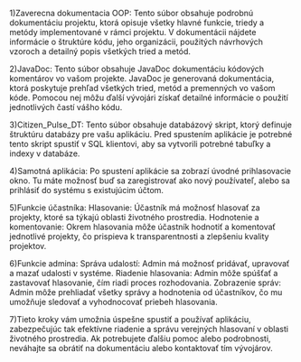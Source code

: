 1)Zaverecna dokumentacia OOP: Tento súbor obsahuje podrobnú dokumentáciu projektu, ktorá opisuje všetky hlavné funkcie, triedy a metódy implementované v rámci projektu. V dokumentácii nájdete informácie o štruktúre kódu, jeho organizácii, použitých návrhových vzoroch a detailný popis všetkých tried a metód.

2)JavaDoc: Tento súbor obsahuje JavaDoc dokumentáciu kódových komentárov vo vašom projekte. JavaDoc je generovaná dokumentácia, ktorá poskytuje prehľad všetkých tried, metód a premenných vo vašom kóde. Pomocou nej môžu ďalší vývojári získať detailné informácie o použití jednotlivých častí vášho kódu.

3)Citizen_Pulse_DT: Tento súbor obsahuje databázový skript, ktorý definuje štruktúru databázy pre vašu aplikáciu. Pred spustením aplikácie je potrebné tento skript spustiť v SQL klientovi, aby sa vytvorili potrebné tabuľky a indexy v databáze.

4)Samotná aplikácia: Po spustení aplikácie sa zobrazí úvodné prihlasovacie okno. Tu máte možnosť buď sa zaregistrovať ako nový používateľ, alebo sa prihlásiť do systému s existujúcim účtom.

5)Funkcie účastníka: Hlasovanie: Účastník má možnosť hlasovať za projekty, ktoré sa týkajú oblasti životného prostredia. Hodnotenie a komentovanie: Okrem hlasovania môže účastník hodnotiť a komentovať jednotlivé projekty, čo prispieva k transparentnosti a zlepšeniu kvality projektov.

6)Funkcie admina: Správa udalostí: Admin má možnosť pridávať, upravovať a mazať udalosti v systéme. Riadenie hlasovania: Admin môže spúšťať a zastavovať hlasovanie, čím riadi proces rozhodovania. Zobrazenie správ: Admin môže prehliadať všetky správy a hodnotenia od účastníkov, čo mu umožňuje sledovať a vyhodnocovať priebeh hlasovania.

7)Tieto kroky vám umožnia úspešne spustiť a používať aplikáciu, zabezpečujúc tak efektívne riadenie a správu verejných hlasovaní v oblasti životného prostredia. Ak potrebujete ďalšiu pomoc alebo podrobnosti, neváhajte sa obrátiť na dokumentáciu alebo kontaktovať tím vývojárov.
